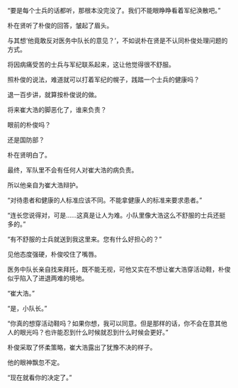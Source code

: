 “要是每个士兵的话都听，那根本没完没了。我们不能眼睁睁看着军纪涣散吧。”

朴在贤听了朴俊的回答，皱起了眉头。

与其想‘他竟敢反对医务中队长的意见？’，不如说朴在贤是不认同朴俊处理问题的方式。

将因病痛受苦的士兵与军纪联系起来，这让他觉得很不舒服。

照朴俊的说法，难道就可以打着军纪的幌子，践踏一个士兵的健康吗？

退一百步讲，就算按朴俊说的做。

将来崔大浩的脚恶化了，谁来负责？

眼前的朴俊吗？

还是国防部？

朴在贤明白了。

最终，军队里不会有任何人对崔大浩的病负责。

所以他亲自为崔大浩辩护。

“对待患者和健康的人标准应该不同。不能拿健康人的标准来要求患者。”

“连长您说得对，可是……这真是让人为难。小队里像大浩这么不舒服的士兵还挺多的。”

“有不舒服的士兵就送到我这里来。您有什么好担心的？”

见他态度强硬，朴俊咬住了嘴唇。

医务中队长亲自找来拜托，既不能无视，可他又实在不想让崔大浩穿活动鞋，朴俊似乎陷入了进退两难的境地。

“崔大浩。”

“是，小队长。”

“你真的想穿活动鞋吗？如果你想，我可以同意。但是那样的话，你不会在意其他人的眼光吗？也许能忍到什么时候就忍到什么时候会更好。”

朴俊采取了怀柔策略，崔大浩露出了犹豫不决的样子。

他的眼神飘忽不定。

“现在就看你的决定了。”